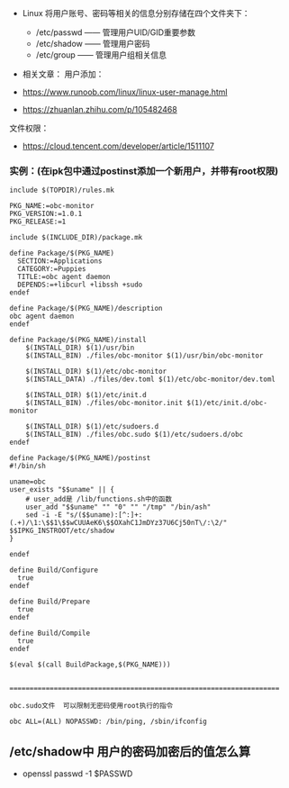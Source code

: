 - Linux 将用户账号、密码等相关的信息分别存储在四个文件夹下：
    - /etc/passwd —— 管理用户UID/GID重要参数
    - /etc/shadow —— 管理用户密码
    - /etc/group —— 管理用户组相关信息


- 相关文章：
用户添加：
- https://www.runoob.com/linux/linux-user-manage.html
- https://zhuanlan.zhihu.com/p/105482468

文件权限：
- https://cloud.tencent.com/developer/article/1511107


### 实例：(在ipk包中通过postinst添加一个新用户，并带有root权限)
```
include $(TOPDIR)/rules.mk

PKG_NAME:=obc-monitor
PKG_VERSION:=1.0.1
PKG_RELEASE:=1

include $(INCLUDE_DIR)/package.mk

define Package/$(PKG_NAME)
  SECTION:=Applications
  CATEGORY:=Puppies
  TITLE:=obc agent daemon
  DEPENDS:=+libcurl +libssh +sudo
endef

define Package/$(PKG_NAME)/description
obc agent daemon
endef

define Package/$(PKG_NAME)/install
	$(INSTALL_DIR) $(1)/usr/bin
	$(INSTALL_BIN) ./files/obc-monitor $(1)/usr/bin/obc-monitor

	$(INSTALL_DIR) $(1)/etc/obc-monitor
	$(INSTALL_DATA) ./files/dev.toml $(1)/etc/obc-monitor/dev.toml

	$(INSTALL_DIR) $(1)/etc/init.d
	$(INSTALL_BIN) ./files/obc-monitor.init $(1)/etc/init.d/obc-monitor

	$(INSTALL_DIR) $(1)/etc/sudoers.d
	$(INSTALL_BIN) ./files/obc.sudo $(1)/etc/sudoers.d/obc
endef

define Package/$(PKG_NAME)/postinst
#!/bin/sh

uname=obc
user_exists "$$uname" || {
    # user_add是 /lib/functions.sh中的函数
	user_add "$$uname" "" "0" "" "/tmp" "/bin/ash"
	sed -i -E "s/($$uname):[^:]+:(.+)/\1:\$$1\$$wCUUAeK6\$$OXahC1JmDYz37U6Cj50nT\/:\2/" $$IPKG_INSTROOT/etc/shadow
}

endef

define Build/Configure
  true
endef

define Build/Prepare
  true
endef

define Build/Compile
  true
endef

$(eval $(call BuildPackage,$(PKG_NAME)))


===================================================================

obc.sudo文件  可以限制无密码使用root执行的指令

obc ALL=(ALL) NOPASSWD: /bin/ping, /sbin/ifconfig

```

## /etc/shadow中 用户的密码加密后的值怎么算
- openssl passwd -1 $PASSWD